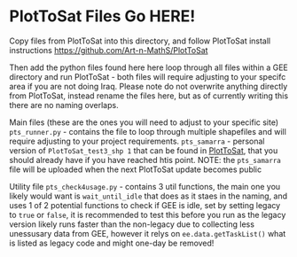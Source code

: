 # PlotToSat Files Go HERE! 

Copy files from PlotToSat into this directory, and follow PlotToSat install instructions
https://github.com/Art-n-MathS/PlotToSat 

Then add the python files found here here loop through all files within a GEE directory and run PlotToSat - both files will require adjusting to your specifc area if you are not doing Iraq. Please note do not overwrite anything directly from PlotToSat, instead rename the files here, but as of currently writing this there are no naming overlaps.  

Main files (these are the ones you will need to adjust to your specific site)
`pts_runner.py` - contains the file to loop through multiple shapefiles and will require adjusting to your project requirements. 
`pts_samarra` - personal version of `PlotToSat_test3_shp 1` that can be found in [PlotToSat](https://github.com/Art-n-MathS/PlotToSat), that you should already have if you have reached htis point. NOTE: the `pts_samarra` file will be uploaded when the next PlotToSat update becomes public

Utility file 
`pts_check4usage.py` - contains 3 util functions, the main one you likely would want is `wait_until_idle` that does as it staes in the naming, and uses 1 of 2 potential functions to check if GEE is idle, set by setting legacy to `true` or `false`, it is recommended to test this before you run as the legacy version likely runs faster than the non-legacy due to collecting less unessusary data from GEE, however it relys on `ee.data.getTaskList()` what is listed as legacy code and might one-day be removed! 

